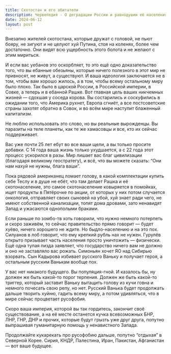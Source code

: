 ```yaml
---
title: Скотостан и его обитатели
description: Червепедия - О деградации России и равнодушии её населения.
date: 2024-06-12
layout: post
---
```


<p>Внезапно жителей скотостана, которые дружат с головой, не пьют бояру, не зигуют и не целуют хуй Путина, стоя на коленях, более чем достаточно. Они видят всю ущербность этого болота и не желают с этим мириться.</p>

<p>И если вас уебанов это оскорбляет, то это ещё одно доказательство того, что вы ебанные обезьяны, которые ничего полезного в этот мир не привносят, не живут, а существуют. И ваша идеология заключается не в том, чтобы вам хорошо жилось, а в том, чтобы всему остальному миру было плохо. Так было в царской России, в Российской империи, в Совке, а теперь и в ебанной Рашке. Вот главная цель ваших никчемных жизней — сдохшая у соседа корова. Вы состарились и соскуфились в ожидании того, что Америка рухнет, Европа сгниёт, а все постсоветские страны захотят обратно в Совок, и во всём мире наступит блаженный капитализм.</p>

<p>Не люблю использовать это слово, но вы реальные вырожденцы. Вы паразиты на теле планеты, как те же хамасовцы и все, кто их сейчас поддерживает.</p>

<p>Вас уже почти 25 лет ебут во все ваши щели, а вы только просите добавки. С 14 года ваша жизнь только ухудшается, а с 22 года этот процесс ускорился в разы. Мир лишает вас благ цивилизации (благодаря великому геостратегу), и всё, что вы можете сказать: “Они нам нахуй не нужны, блага ваши”.</p>

<p>Пока рядовой американец ломает голову, в какой комплектации купить себе Теслу и в душе не ебёт, что там делает Рашка и её скотонаселение, это самое скотонаселение ковыряется в помойках, ищет продукты в Пятёрочке по акции, от которых у них потом случается онкология, отправляет своих сыновей на убой, хуй знает ради чего, не имеют собственной канализации, топят дома дровами, зато ненавидят Запад и ужасаются однополыми браками.</p>

<p>Если раньше по зомбо-тв хоть говорили, что нужно немного потерпеть и скоро заживём, то сейчас правительство прямо говорит — будет хуёво, ничего хорошего не ждите. Но быдло-населению и на это пох. Силуанов в лоб говорит, что ему крепкий рубль нах не нужен. Гурулёв открыто призывает часть населения просто уничтожить — физически. Ещё одна тупая пизда заявляет, что государство ничего вам не должно и оно не заставляло вас рожать. Симоньян хочет ЯО над Сибирью взорвать. Сын Кадырова избивает русского Ваньку и получает героя, а остальным русским Ванькам вообще пох.</p>

<p>У вас нет никакого будущего. Вы популяция-гной. И казалось бы, ну должен же быть какой-то порог терпения. Должен же быть какой-то триггер, который заставит Ваньку вытащить голову из кучи говна и немного почесать свою репу, но нет. Русский Ванька будет продолжать дальше творить хуйню, гадить всему миру, а потом удивляться, что в мире сейчас процветает русофобия.</p>

<p>Скоро ваша империя, которой вы так гордитесь, закончит своё существование, а на её месте останется кучка всевозможных БНР, ЛНР, ГНР, ДНР и прочих, которые будут грызть уже друг друга, попутно выпрашивая гуманитарную помощь у ненавистного Запада.</p>

<p>Продолжайте кукарекать про русофобию дальше, попутно “отдыхая” в Северной Корее. Сирия, КНДР, Палестина, Иран, Пакистан, Афганистан — вот ваше будущее.</p>